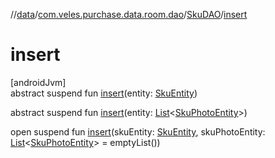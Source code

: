 //[data](../../../index.md)/[com.veles.purchase.data.room.dao](../index.md)/[SkuDAO](index.md)/[insert](insert.md)

# insert

[androidJvm]\
abstract suspend fun [insert](insert.md)(entity: [SkuEntity](../../com.veles.purchase.data.room.table/-sku-entity/index.md))

abstract suspend fun [insert](insert.md)(entity: [List](https://kotlinlang.org/api/latest/jvm/stdlib/kotlin.collections/-list/index.html)&lt;[SkuPhotoEntity](../../com.veles.purchase.data.room.table/-sku-photo-entity/index.md)&gt;)

open suspend fun [insert](insert.md)(skuEntity: [SkuEntity](../../com.veles.purchase.data.room.table/-sku-entity/index.md), skuPhotoEntity: [List](https://kotlinlang.org/api/latest/jvm/stdlib/kotlin.collections/-list/index.html)&lt;[SkuPhotoEntity](../../com.veles.purchase.data.room.table/-sku-photo-entity/index.md)&gt; = emptyList())
